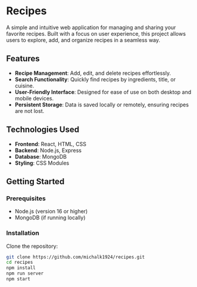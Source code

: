 # Recipes

A simple and intuitive web application for managing and sharing your favorite recipes. Built with a focus on user experience, this project allows users to explore, add, and organize recipes in a seamless way.

## Features

- **Recipe Management**: Add, edit, and delete recipes effortlessly.
- **Search Functionality**: Quickly find recipes by ingredients, title, or cuisine.
- **User-Friendly Interface**: Designed for ease of use on both desktop and mobile devices.
- **Persistent Storage**: Data is saved locally or remotely, ensuring recipes are not lost.

## Technologies Used

- **Frontend**: React, HTML, CSS
- **Backend**: Node.js, Express
- **Database**: MongoDB
- **Styling**: CSS Modules

## Getting Started

### Prerequisites

- Node.js (version 16 or higher)
- MongoDB (if running locally)

### Installation

 Clone the repository:
   ```bash
   git clone https://github.com/michalk1924/recipes.git
   cd recipes
   npm install
   npm run server
   npm start



